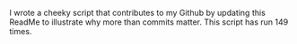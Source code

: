 I wrote a cheeky script that contributes to my Github by updating this ReadMe to illustrate why more than commits matter. This script has run 149 times.